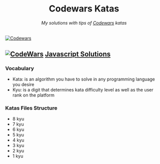 <h1 align="center">Codewars Katas</h1>

<h6 align="center">
  My solutions with tips of <a href="https://www.codewars.com" target="_blank">Codewars</a> katas
</h6>

[![Codewars](https://www.codewars.com/users/abelpronet/badges/large)](https://www.codewars.com/users/abelpronet "My Honor Badge")

## [![CodeWars](https://raw.githubusercontent.com/adrianeyre/codewars/master/Ruby/Authored/javascript.png)](Javascript/Javascript.md) [Javascript Solutions](Javascript/Javascript.md)

### Vocabulary

- Kata: is an algorithm you have to solve in any programming language you desire
- Kyu: is a digit that determines kata difficulty level as well as the user rank on the platform

### Katas Files Structure
- 8 kyu
- 7 kyu
- 6 kyu
- 5 kyu
- 4 kyu
- 3 kyu
- 2 kyu
- 1 kyu
